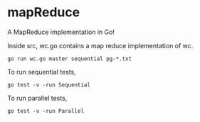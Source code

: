 # mapReduce
A MapReduce implementation in Go!

Inside src, wc.go contains a map reduce implementation of wc. 
```
go run wc.go master sequential pg-*.txt
```

To run sequential tests,

```
go test -v -run Sequential
```

To run parallel tests,
```
go test -v -run Parallel
```

